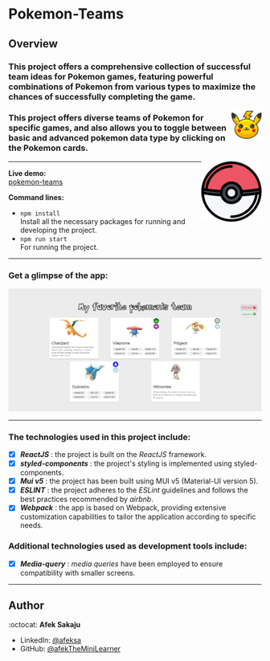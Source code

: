 # Pokemon-Teams

## Overview

### This project offers a comprehensive collection of successful team ideas for Pokemon games, featuring powerful combinations of Pokemon from various types to maximize the chances of successfully completing the game.<br />

<img src="./readme-resources/pikachu.png" width=60px height=60px align="right">

### This project offers diverse teams of Pokemon for specific games, and also allows you to toggle between basic and advanced pokemon data type by clicking on the Pokemon cards.

<img src="./readme-resources/pokeball.png" width=120px height=120px align="right">

---

**Live demo:**</br>[pokemon-teams](http://afektheminilearner.github.io/pokemon-teams)

**Command lines:**

- `npm install` <br /> Install all the necessary packages for running and developing the project.
- `npm run start`<br /> For running the project.

---

### **Get a glimpse of the app:**

![Example](./readme-resources/pok.PNG)

---

### The technologies used in this project include:

- [x] _**ReactJS**_ : the project is built on the _ReactJS_ framework.
- [x] _**styled-components**_ : the project's styling is implemented using styled-components.
- [x] _**Mui v5**_ : the project has been built using MUI v5 (Material-UI version 5).
- [x] _**ESLINT**_ : the project adheres to the _ESLint_ guidelines and follows the best practices recommended by _airbnb_.
- [x] _**Webpack**_ : the app is based on Webpack, providing extensive customization capabilities to tailor the application according to specific needs.

### Additional technologies used as development tools include:

- [x] _**Media-query**_ : _media queries_ have been employed to ensure compatibility with smaller screens.

---

## Author

:octocat: **Afek Sakaju**

- LinkedIn: [@afeksa](https://www.linkedin.com/in/afeksa/)
- GitHub: [@afekTheMiniLearner](https://github.com/afekTheMiniLearner)
